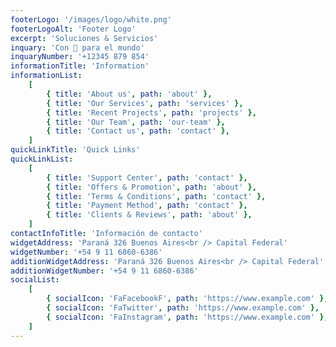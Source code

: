 ```yaml
---
footerLogo: '/images/logo/white.png'
footerLogoAlt: 'Footer Logo'
excerpt: 'Soluciones & Servicios'
inquary: 'Con 💙 para el mundo'
inquaryNumber: '+12345 879 854'
informationTitle: 'Information'
informationList:
    [
        { title: 'About us', path: 'about' },
        { title: 'Our Services', path: 'services' },
        { title: 'Recent Projects', path: 'projects' },
        { title: 'Our Team', path: 'our-team' },
        { title: 'Contact us', path: 'contact' },
    ]
quickLinkTitle: 'Quick Links'
quickLinkList:
    [
        { title: 'Support Center', path: 'contact' },
        { title: 'Offers & Promotion', path: 'about' },
        { title: 'Terms & Conditions', path: 'contact' },
        { title: 'Payment Method', path: 'contact' },
        { title: 'Clients & Reviews', path: 'about' },
    ]
contactInfoTitle: 'Información de contacto'
widgetAddress: 'Paraná 326 Buenos Aires<br /> Capital Federal'
widgetNumber: '+54 9 11 6860-6386'
additionWidgetAddress: 'Paraná 326 Buenos Aires<br /> Capital Federal'
additionWidgetNumber: '+54 9 11 6860-6386'
socialList:
    [
        { socialIcon: 'FaFacebookF', path: 'https://www.example.com' },
        { socialIcon: 'FaTwitter', path: 'https://www.example.com' },
        { socialIcon: 'FaInstagram', path: 'https://www.example.com' },
    ]
---
```

